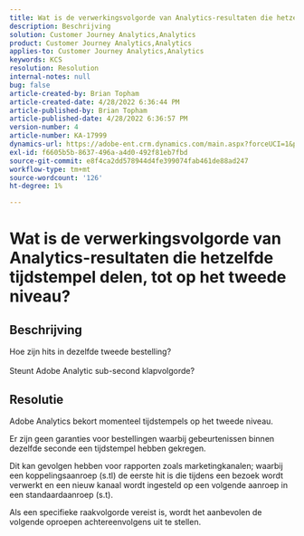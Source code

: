 ```yaml
---
title: Wat is de verwerkingsvolgorde van Analytics-resultaten die hetzelfde tijdstempel delen, tot op het tweede niveau?
description: Beschrijving
solution: Customer Journey Analytics,Analytics
product: Customer Journey Analytics,Analytics
applies-to: Customer Journey Analytics,Analytics
keywords: KCS
resolution: Resolution
internal-notes: null
bug: false
article-created-by: Brian Topham
article-created-date: 4/28/2022 6:36:44 PM
article-published-by: Brian Topham
article-published-date: 4/28/2022 6:36:57 PM
version-number: 4
article-number: KA-17999
dynamics-url: https://adobe-ent.crm.dynamics.com/main.aspx?forceUCI=1&pagetype=entityrecord&etn=knowledgearticle&id=228cd325-22c7-ec11-a7b6-0022480a1b03
exl-id: f6605b5b-8637-496a-a4d0-492f81eb7fbd
source-git-commit: e8f4ca2dd578944d4fe399074fab461de88ad247
workflow-type: tm+mt
source-wordcount: '126'
ht-degree: 1%

---
```


# Wat is de verwerkingsvolgorde van Analytics-resultaten die hetzelfde tijdstempel delen, tot op het tweede niveau?

## Beschrijving

Hoe zijn hits in dezelfde tweede bestelling?<br><br>Steunt Adobe Analytic sub-second klapvolgorde?

## Resolutie


Adobe Analytics bekort momenteel tijdstempels op het tweede niveau.

Er zijn geen garanties voor bestellingen waarbij gebeurtenissen binnen dezelfde seconde een tijdstempel hebben gekregen.

Dit kan gevolgen hebben voor rapporten zoals marketingkanalen; waarbij een koppelingsaanroep (s.tl) de eerste hit is die tijdens een bezoek wordt verwerkt en een nieuw kanaal wordt ingesteld op een volgende aanroep in een standaardaanroep (s.t).

Als een specifieke raakvolgorde vereist is, wordt het aanbevolen de volgende oproepen achtereenvolgens uit te stellen.
